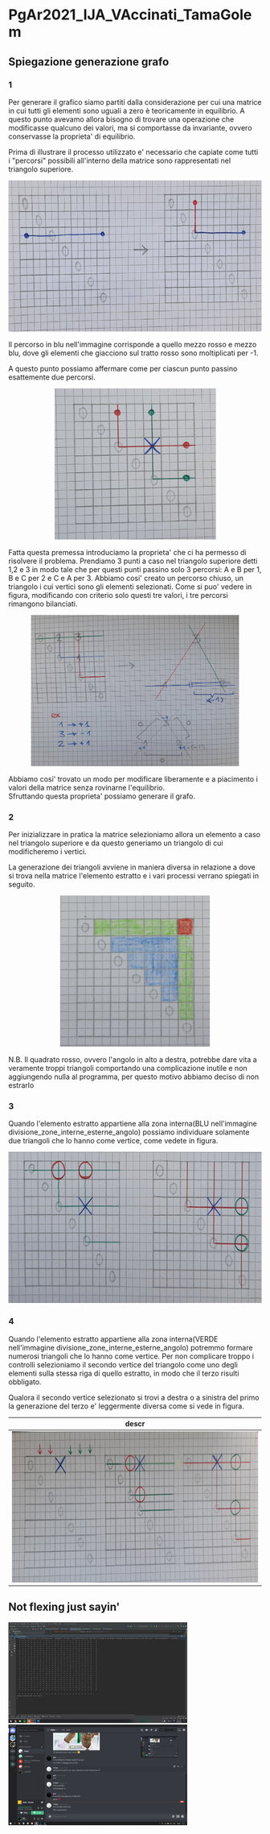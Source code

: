 # PgAr2021_IJA_VAccinati_TamaGolem

## Spiegazione generazione grafo

### 1
Per generare il grafico siamo partiti dalla considerazione per cui una matrice in cui tutti gli elementi sono uguali
a zero è teoricamente in equilibrio.
A questo punto avevamo allora bisogno di trovare una operazione che modificasse qualcuno dei valori, ma si comportasse
da invariante, ovvero conservasse la proprieta' di equilibrio.

Prima di illustrare il processo utilizzato e' necessario che capiate come tutti i "percorsi" possibili all'interno della 
matrice sono rappresentati nel triangolo superiore.

<div style="text-align: center"><img src="corrispondenza_percorsi_triangolo_superiore.jpg" height="300"></div>

Il percorso in blu nell'immagine corrisponde a quello mezzo rosso e mezzo blu, dove gli elementi che giacciono sul tratto 
rosso sono moltiplicati per -1.

A questo punto possiamo affermare come per ciascun punto passino esattemente due percorsi.

<div style="text-align: center"><img src="due_percorsi_possibili.jpg" height="300"></div>

Fatta questa premessa introduciamo la proprieta' che ci ha permesso di risolvere il problema.
Prendiamo 3 punti a caso nel triangolo superiore detti 1,2 e 3 in modo tale che per questi punti passino solo 3 percorsi:
A e B per 1, B e C per 2 e C e A per 3.
Abbiamo cosi' creato un percorso chiuso, un triangolo i cui vertici sono gli elementi selezionati.
Come si puo' vedere in figura, modificando con criterio solo questi tre valori, i tre percorsi rimangono bilanciati.

<div style="text-align: center"><img src="funzionamento_triangolo.jpg" height="300"></div>

Abbiamo cosi' trovato un modo per modificare liberamente e a piacimento i valori della matrice senza rovinarne l'equilibrio.  
Sfruttando questa proprieta' possiamo generare il grafo.

### 2
Per inizializzare in pratica la matrice selezioniamo allora un elemento a caso nel triangolo superiore
e da questo generiamo un triangolo di cui modificheremo i vertici.

La generazione dei triangoli avviene in maniera diversa in relazione a dove si trova nella matrice
l'elemento estratto e i vari processi verrano spiegati in seguito.

<div style="text-align: center"><img src="divisione_zone_interne_esterne_angolo.jpg" height="300"></div>

N.B. Il quadrato rosso, ovvero l'angolo in alto a destra, potrebbe dare vita a veramente troppi triangoli comportando una
complicazione inutile e non aggiungendo nulla al programma, per questo motivo abbiamo deciso di non estrarlo

### 3
Quando l'elemento estratto appartiene alla zona interna(BLU nell'immagine divisione_zone_interne_esterne_angolo)
possiamo individuare solamente due triangoli che lo hanno come vertice, come vedete in figura.

<div style="text-align: center"><img src="generazione_triangolo_caso_interno.jpg" height="300"></div>

### 4
Quando l'elemento estratto appartiene alla zona interna(VERDE nell'immagine divisione_zone_interne_esterne_angolo)
potremmo formare numerosi triangoli che lo hanno come vertice.
Per non complicare troppo i controlli selezioniamo il secondo vertice del triangolo come uno degli elementi sulla stessa riga
di quello estratto, in modo che il terzo risulti obbligato.

Qualora il secondo vertice selezionato si trovi a destra o a sinistra del primo la generazione del terzo e' leggermente diversa
come si vede in figura.

|descr|
|:---:|
|<img src="generazione_triangolo_caso_esterno.jpg" height="300">|

## Not flexing just sayin'

<img src="25x25.png" height="200">

<img src="vinter_ci_ama.png" height="200">
